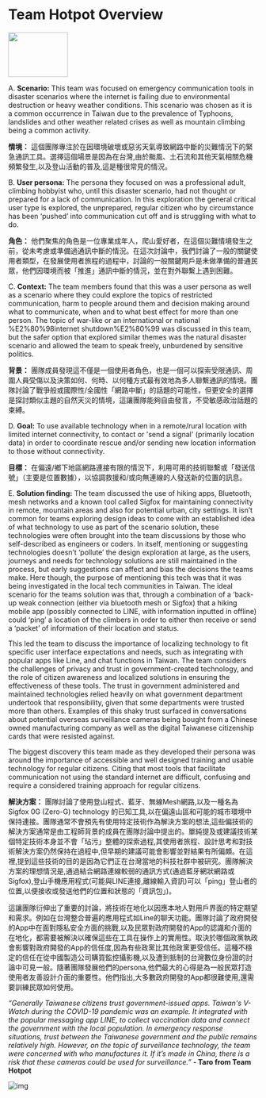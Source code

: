 # Team Hotpot Overview

<p align="left">
  <img src="https://raw.githubusercontent.com/sprblm/The-Design-We-Open/refs/heads/main/Documenting%20Internet%20Shutdowns%20Workshop/graphics%20and%20illustrations/team%20foods/hotpot.png" height=90 width=120 />
</p>

A. **Scenario:** This team was focused on emergency communication tools in disaster scenarios where the internet is failing due to environmental destruction or heavy weather conditions. This scenario was chosen as it is a common occurrence in Taiwan due to the prevalence of Typhoons, landslides and other weather related crises as well as mountain climbing being a common activity.

**情境：** 這個團隊專注於在因環境破壞或惡劣天氣導致網路中斷的災難情況下的緊急通訊工具。選擇這個場景是因為在台灣,由於颱風、土石流和其他天氣相關危機頻繁發生,以及登山活動的普及,這是種很常見的情況。

B. **User persona:** The persona they focused on was a professional adult, climbing hobbyist who, until this disaster scenario, had not thought or prepared for a lack of communication. In this exploration the general critical user type is explored, the unprepared, regular citizen who by circumstance has been ‘pushed’ into communication cut off and is struggling with what to do.

**角色：** 他們聚焦的角色是一位專業成年人，爬山愛好者，在這個災難情境發生之前，從未考慮或準備過通訊中斷的情況。在這次討論中，我們討論了一般的關鍵使用者類型，在發展使用者旅程的過程中，討論的一般關鍵用戶是未做準備的普通民眾，他們因環境而被「推進」通訊中斷的情況，並在對外聯繫上遇到困難。

C. **Context:** The team members found that this was a user persona as well as a scenario where they could explore the topics of restricted communication, harm to people around them and decision making around what to communicate, when and to what best effect for more than one person. The topic of war-like or an international or national %E2%80%98internet shutdown%E2%80%99 was discussed in this team, but the safer option that explored similar themes was the natural disaster scenario and allowed the team to speak freely, unburdened by sensitive politics.

**背景：** 團隊成員發現這不僅是一個使用者角色，也是一個可以探索受限通訊、周圍人員受傷以及決策如何、何時、以何種方式最有效地為多人聯繫通訊的情境。團隊討論了戰爭般或國際性/全國性「網路中斷」的話題的可能性，但更安全的選擇是探討類似主題的自然天災的情境，這讓團隊能夠自由發言，不受敏感政治話題的束縛。

D. **Goal:** To use available technology when in a remote/rural location with limited internet connectivity, to contact or 'send a signal' (primarily location data) in order to coordinate rescue and/or sending new location information to those without connectivity.

**目標：** 在偏遠/鄉下地區網路連接有限的情況下，利用可用的技術聯繫或「發送信號」（主要是位置數據），以協調救援和/或向無連線的人發送新的位置的訊息。

E. **Solution finding:** The team discussed the use of hiking apps, Bluetooth, mesh networks and a known tool called Sigfox for maintaining connectivity in remote, mountain areas and also for potential urban, city settings. It isn’t common for teams exploring design ideas to come with an established idea of what technology to use as part of the scenario solution, these technologies were often brought into the team discussions by those who self-described as engineers or coders. In itself, mentioning or suggesting technologies doesn’t ‘pollute’ the design exploration at large, as the users, journeys and needs for technology solutions are still maintained in the process, but early suggestions can affect and bias the decisions the teams make. Here though, the purpose of mentioning this tech was that it was being investigated in the local tech communities in Taiwan. The ideal scenario for the teams solution was that, through a combination of a ‘back-up weak connection (either via bluetooth mesh or Sigfox) that a hiking mobile app (possibly connected to LINE, with information inputted in offline) could ‘ping’ a location of the climbers in order to either then receive or send a ‘packet’ of information of their location and status.

This led the team to discuss the importance of localizing technology to fit specific user interface expectations and needs, such as integrating with popular apps like Line, and chat functions in Taiwan. The team considers the challenges of privacy and trust in government-created technology, and the role of citizen awareness and localized solutions in ensuring the effectiveness of these tools. The trust in government administered and maintained technologies relied heavily on what government department undertook that responsibility, given that some departments were trusted more than others. Examples of this shaky trust surfaced in conversations about potential overseas surveillance cameras being bought from a Chinese owned manufacturing company as well as the digital Taiwanese citizenship cards that were resisted against.

The biggest discovery this team made as they developed their persona was around the importance of accessible and well designed training and usable technology for regular citizens. Citing that most tools that facilitate communication not using the standard internet are difficult, confusing and require a considered training approach for regular citizens.

**解決方案：** 團隊討論了使用登山程式、藍牙、無線Mesh網路,以及一種名為Sigfox 0G (Zero-G) technology 的已知工具,以在偏遠山區和可能的城市環境中保持連接。團隊通常不會預先有使用特定技術作為解決方案的想法,這些偏技術的解決方案通常是由工程師背景的成員在團隊討論中提出的。單純提及或建議技術某個特定技術本身並不會「玷污」整體的探索過程,其使用者旅程、設計思考和對技術解決方案仍然保持在過程中,但早期的建議可能會影響並對結果有所偏頗。在這裡,提到這些技術的目的是因為它們正在台灣當地的科技社群中被研究。團隊解決方案的理想情況是,通過結合網路連線較弱的通訊方式(通過藍牙網狀網路或Sigfox),登山手機應用程式(可能與LINE連接,離線輸入資訊)可以「ping」登山者的位置,以便接收或發送他們的位置和狀態的「資訊包」)。

這讓團隊衍伸出了重要的討論，將技術在地化以因應本地人對用戶界面的特定期望和需求。例如在台灣整合普遍的應用程式如Line的聊天功能。團隊討論了政府開發的App中在面對隱私安全方面的挑戰,以及民眾對政府開發的App的認識和介面的在地化，都需要被解決以確保這些在工具在操作上的實用性。取決於哪個政黨執政會影響對政府開發的App的信任度,因為有些政黨比其他政黨更受信任。這種不穩定的信任在從中國製造公司購買監控攝影機,以及遭到抵制的台灣數位身份證的討論中可見一般。隨著團隊發展他們的persona,他們最大的心得是為一般民眾打造使用者友善設計介面的重要性。他們指出,大多數政府開發的App都很難使用,還需要訓練民眾如何使用。

_“Generally Taiwanese citizens trust government-issued apps. Taiwan's V-Watch during the COVID-19 pandemic was an example. It integrated with the popular messaging app LINE, to collect vaccination data and connect the government with the local population. In emergency response situations, trust between the Taiwanese government and the public remains relatively high. However, on the topic of surveillance technology, the team were concerned with who manufactures it. If it’s made in China, there is a risk that these cameras could be used for surveillance.”_ **- Taro from Team Hotpot**

![img](https://github.com/sprblm/The-Design-We-Open/blob/main/Documenting%20Internet%20Shutdowns%20Workshop/graphics%20and%20illustrations/solution%20illustrations/team-hotpot-solution-11-28.png?raw=true)
